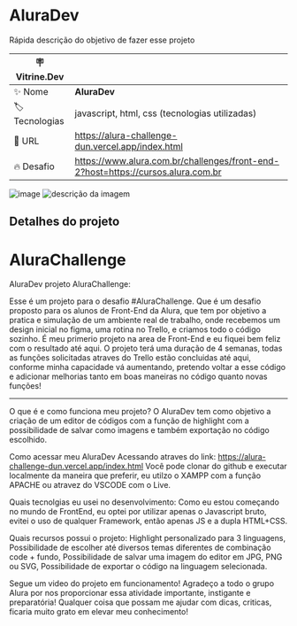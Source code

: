 # AluraDev

Rápida descrição do objetivo de fazer esse projeto

| :placard: Vitrine.Dev |     |
| -------------  | --- |
| :sparkles: Nome        | **AluraDev**
| :label: Tecnologias | javascript, html, css (tecnologias utilizadas)
| :rocket: URL         | https://alura-challenge-dun.vercel.app/index.html
| :fire: Desafio     | https://www.alura.com.br/challenges/front-end-2?host=https://cursos.alura.com.br

<!-- Inserir imagem com a #vitrinedev ao final do link -->
![image](https://i.imgur.com/20aaOgO.png?text=imagem+lindona+do+meu+projeto#vitrinedev)
![descrição da imagem](https://images.emojiterra.com/openmoji/v13.1/512px/1f1e7-1f1f7.png)

## Detalhes do projeto

# AluraChallenge
AluraDev projeto AluraChallenge:

  Esse é um projeto para o desafio #AluraChallenge. Que é um desafio proposto para os alunos de Front-End da Alura, que tem por objetivo a pratica e simulação de um ambiente real de trabalho, onde recebemos um design inicial no figma, uma rotina no Trello, e criamos todo o código sozinho. É meu primerio projeto na area de Front-End e eu fiquei bem feliz com o resultado até aqui. O projeto terá uma duração de 4 semanas, todas as funções solicitadas atraves do Trello estão concluidas até aqui, conforme minha capacidade vá aumentando, pretendo voltar a esse código e adicionar melhorias tanto em boas maneiras no código quanto novas funções! 
  
 ________________________________________________________________________________________
 
 O que é e como funciona meu projeto? 
   O AluraDev tem como objetivo a criação de um editor de códigos com a função de highlight com a possibilidade de salvar como imagens e também exportação no código escolhido. 
   
Como acessar meu AluraDev
  Acessando atraves do link:  https://alura-challenge-dun.vercel.app/index.html
  Você pode clonar do github e executar localmente da maneira que preferir, eu utilzo o XAMPP com a função APACHE ou atravez do VSCODE com o Live.

 
Quais tecnolgias eu usei no desenvolvimento: 
  Como eu estou começando no mundo de FrontEnd, eu optei por utilizar apenas o Javascript bruto, evitei o uso de qualquer Framework, então apenas JS e a dupla HTML+CSS.
  
Quais recursos possui o projeto:
  Highlight personalizado para 3 linguagens,
  Possibilidade de escolher até diversos temas diferentes de combinação code + fundo,
  Possibilidade de salvar uma imagem do editor em JPG, PNG ou SVG,
  Possibilidade de exportar o código na linguagem selecionada.
  
Segue um video do projeto em funcionamento! Agradeço a todo o grupo Alura por nos proporcionar essa atividade importante, instigante e preparatória! Qualquer coisa que possam me ajudar com dicas, criticas, ficaria muito grato em elevar meu conhecimento! 


  
  
  
 
  
  
  



